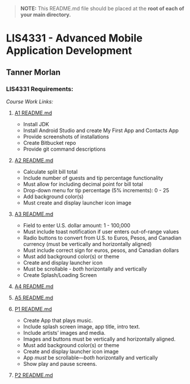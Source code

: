 > **NOTE:** This README.md file should be placed at the **root of each of your main directory.**

# LIS4331 - Advanced Mobile Application Development

## Tanner Morlan

### LIS4331 Requirements:

*Course Work Links:*

1. [A1 README.md](a1/README.md "My A1 README.md file")
    - Install JDK
    - Install Android Studio and create My First App and Contacts App
    - Provide screenshots of installations
    - Create Bitbucket repo
    - Provide git command descriptions

2. [A2 README.md](a2/README.md "My A2 README.md file")
    - Calculate split bill total
    - Include number of guests and tip percentage functionality
    - Must allow for including decimal point for bill total
    - Drop-down menu for tip percentage (5% increments): 0 - 25
    - Add background color(s)
    - Must create and display launcher icon image

3. [A3 README.md](a3/README.md "My A3 README.md file")
    - Field to enter U.S. dollar amount: 1 - 100,000
    - Must include toast notification if user enters out-of-range values
    - Radio buttons to convert from U.S. to Euros, Pesos, and Canadian currency (must be vertically and horizontally aligned)
    - Must include correct sign for euros, pesos, and Canadian dollars
    - Must add background color(s) or theme
    - Create and display launcher icon
    - Must be scrollable - *both* horizontally and vertically
    - Create Splash/Loading Screen

4. [A4 README.md](a4/README.md "My A4 README.md file")

5. [A5 README.md](a5/README.md "My A5 README.md file")

6. [P1 README.md](p1/README.md "My P1 README.md file")
    - Create App that plays music.
    - Include splash screen image, app title, intro text.
    - Include artists’ images and media.
    - Images and buttons must be vertically and horizontally aligned.
    - Must add background color(s) or theme
    - Create and display launcher icon image
    - App *must* be scrollable—*both* horizontally and vertically
    - Show play and pause screens.

7. [P2 README.md](p2/README.md "My P2 README.md file")
